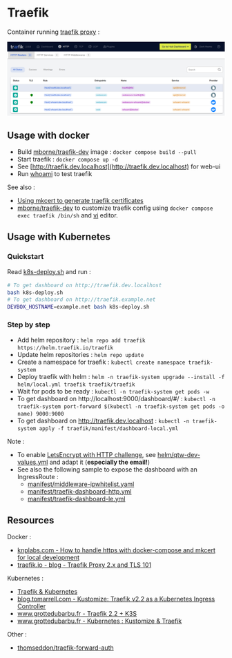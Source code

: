 # Traefik

Container running [traefik proxy](https://doc.traefik.io/traefik/) :

![traefik-screenshot](docs/traefik-screenshot.png)

## Usage with docker

* Build [mborne/traefik-dev](img/traefik-dev/README.md) image : `docker compose build --pull`
* Start traefik : `docker compose up -d`
* See [http://traefik.dev.localhost](http://traefik.dev.localhost) for web-ui
* Run [whoami](../whoami/README.md) to test traefik

See also :

* [Using mkcert to generate traefik certificates](mkcert.md)
* [mborne/traefik-dev](img/traefik-dev/README.md) to customize traefik config using `docker compose exec traefik /bin/sh` and [vi](https://ryanstutorials.net/linuxtutorial/cheatsheetvi.php) editor.

## Usage with Kubernetes

### Quickstart

Read [k8s-deploy.sh](k8s-deploy.sh) and run :

```bash
# To get dashboard on http://traefik.dev.localhost
bash k8s-deploy.sh
# To get dashboard on http://traefik.example.net
DEVBOX_HOSTNAME=example.net bash k8s-deploy.sh
```

### Step by step

* Add helm repository : `helm repo add traefik https://helm.traefik.io/traefik`
* Update helm repositories : `helm repo update`
* Create a namespace for traefik : `kubectl create namespace traefik-system`
* Deploy traefik with helm : `helm -n traefik-system upgrade --install -f helm/local.yml traefik traefik/traefik`
* Wait for pods to be ready : `kubectl -n traefik-system get pods -w`
* To get dashboard on http://localhost:9000/dashboard/#/ : `kubectl -n traefik-system port-forward $(kubectl -n traefik-system get pods -o name) 9000:9000`
* To get dashboard on http://traefik.dev.localhost : `kubectl -n traefik-system apply -f traefik/manifest/dashboard-local.yml`

Note :

* To enable [LetsEncrypt with HTTP challenge](https://letsencrypt.org/docs/challenge-types/#http-01-challenge), see [helm/qtw-dev-values.yml](helm/qtw-dev-values.yml) and adapt it (**especially the email!**)
* See also the following sample to expose the dashboard with an IngressRoute :
  * [manifest/middleware-ipwhitelist.yaml](manifest/middleware-ipwhitelist.yaml)
  * [manifest/traefik-dashboard-http.yml](manifest/traefik-dashboard-http.yml)
  * [manifest/traefik-dashboard-le.yml](manifest/traefik-dashboard-le.yml)

## Resources

Docker :

* [knplabs.com - How to handle https with docker-compose and mkcert for local development](https://knplabs.com/en/blog/how-to-handle-https-with-docker-compose-and-mkcert-for-local-development)
* [traefik.io - blog - Traefik Proxy 2.x and TLS 101](https://traefik.io/blog/traefik-2-tls-101-23b4fbee81f1/)

Kubernetes :

* [Traefik & Kubernetes](https://doc.traefik.io/traefik/routing/providers/kubernetes-crd/)
* [blog.tomarrell.com - Kustomize: Traefik v2.2 as a Kubernetes Ingress Controller](https://blog.tomarrell.com/post/traefik_v2_on_kubernetes)
* [www.grottedubarbu.fr - Traefik 2.2 + K3S](https://www.grottedubarbu.fr/traefik-2-k3s/)
* [www.grottedubarbu.fr - Kubernetes : Kustomize & Traefik](https://www.grottedubarbu.fr/kubernetes-kustomize-traefik/)

Other :

* [thomseddon/traefik-forward-auth](https://github.com/thomseddon/traefik-forward-auth#readme)
